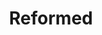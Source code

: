 ---
title: Reformed
crosslinks:
- Christianity
- youtubefactsbot
- ReformedHumor
- alotabot
- judaism
- philosophy
- Christians
- news
- worldnews
- TrueChristian
- Catholicism
- brokehugs
- CrazyIdeas
- autotldr
- announcements
- reformedwomen
- TheArmorofGod
- ChurchPlanters
- ReformedLeft
- theology
---